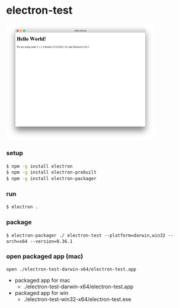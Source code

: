 electron-test
==============

<img src="./hello_electron.png" width="400">

### setup ###

```bash
$ npm -g install electron
$ npm -g install electron-prebuilt
$ npm -g install electron-packager
```

### run ###

```bash
$ electron . 
```

### package ###

```
$ electron-packager ./ electron-test --platform=darwin,win32 --arch=x64 --version=0.36.1
```

### open packaged app (mac) ###

```
open ./electron-test-darwin-x64/electron-test.app
```

- packaged app for mac
  - ./electron-test-darwin-x64/electron-test.app
- packaged app for win
  - ./electron-test-win32-x64/electron-test.exe
  
